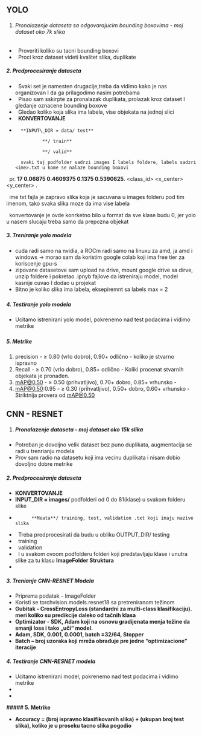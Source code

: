 ## YOLO 

1. ###### Pronalazenje dataseta sa odgovarajucim bounding boxovima - moj dataset oko 7k slika



*  	Proveriti koliko su tacni bounding boxovi
*  	Proci kroz dataset videti kvalitet slika, duplikate



##### 2\. Predprocesiranje dataseta

*  	Svaki set je namesten drugacije,treba da vidimo kako je nas organizovan I da ga prilagodimo nasim potrebama
* &nbsp;	Pisao sam sskirpte za pronalazak duplikata, prolazak kroz dataset I gledanje oznacene bounding boxove
*  	Gledao koliko koja slika ima labela, vise objekata na jednoj slici
* &nbsp;	**KONVERTOVANJE**
* 		**INPUT\_DIR = data/ test**

				**/ train**

				**/ valid**

		svaki taj podfolder sadrzi images I labels foldere, labels sadzri <ime>.txt u kome se nalaze bounding boxovi 

&nbsp;		pr. **17 0.06875 0.4609375 0.1375 0.5390625**. <class\_id>  <x\_center>  <y\_center>  <width>  <height>. 

&nbsp;		ime txt fajla je zapravo slika koja je sacuvana u images folderu pod tim imenom, tako svaka slika moze da ima vise labela

&nbsp;		konvertovanje je ovde konrketno bilo u format da sve klase budu 0, jer yolo u nasem slucaju treba samo da prepozna objekat

##### 3\. Treniranje yolo modela 

* cuda radi samo na nvidia, a ROCm radi samo na linuxu za amd, ja amd i windows -> morao sam da koristim google colab koji ima free tier za koriscenje gpu-s
* zipovane datasetove sam upload na drive, mount google drive sa dirve, unzip foldere i pokretao .ipnyb fajlove da istreniraju model, model kasnije cuvao I dodao u projekat
* Bitno je koliko slika ima labela, eksepiremnt sa labels max = 2

##### 

##### 4\. Testiranje yolo modela

* Ucitamo istrenirani yolo model, pokrenemo nad test podacima i vidimo metrike

##### 

##### 5\. Metrike

1. precision - ≥ 0.80 (vrlo dobro), 0.90+ odlično - koliko je stvarno ispravno
2. Recall - ≥ 0.70 (vrlo dobro), 0.85+ odlično - Koliki procenat stvarnih objekata je pronađen.
3. mAP@0.50 - ≥ 0.50 (prihvatljivo), 0.70+ dobro, 0.85+ vrhunsko - 
4. mAP@0.50:0.95 - ≥ 0.30 (prihvatljivo), 0.50+ dobro, 0.60+ vrhunsko - Striktnija provera od mAP@0.50



## CNN - RESNET

1. ##### Pronalazenje dataseta - moj dataset oko 15k slika

* Potreban je dovoljno velik dataset bez puno duplikata, augmentacija se radi u trenrianju modela
* Prov sam radio na datasetu koji ima vecinu duplikata i nisam dobio dovoljno dobre metrike

##### 2\. Predprocesiranje dataseta

* **KONVERTOVANJE**
* 	**INPUT\_DIR = images/** podfolderi od 0 do 81(klase) u svakom folderu slike
* 		    **Meata**/ training, test, validation .txt koji imaju nazive slika
* &nbsp;	Treba predprocesirati da budu u obliku OUTPUT\_DIR/ testing
* &nbsp;							   training
* &nbsp;							   validation	
* &nbsp;								I u svakom ovoom podfolderu folderi koji predstavljaju klase i unutra slike za tu klasu **ImageFolder Struktura**	
* 

##### **3. Trenianje CNN-RESNET Modela**

* Priprema podatak - ImageFolder
* Koristi se torchvision.models.resnet18 sa pretreniranom težinom
* **Gubitak - CrossEntropyLoss (standardni za multi-class klasifikaciju). meri koliko su predikcije daleko od tačnih klasa**
* **Optimizator - SDK, Adam koji na osnovu gradijenata menja težine da smanji loss i tako „uči“ model.**
* **Adam, SDK, 0.001, 0.0001, batch =32/64, Stopper**
* **Batch – broj uzoraka koji mreža obrađuje pre jedne “optimizacione” iteracije**



##### 4\. Testiranje CNN-RESNET modela

* Ucitamo istrenirani model, pokrenemo nad test podacima i vidimo metrike
* 
* 
**##### 5\. Metrike**

* **Accuracy = (broj ispravno klasifikovanih slika) ÷ (ukupan broj test slika), koliko je u proseku tacno slika pogodio**




